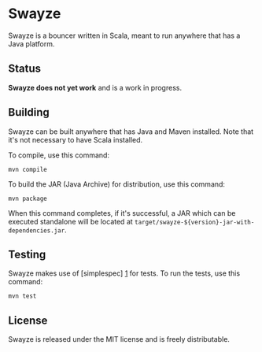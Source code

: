 Swayze
======

Swayze is a bouncer written in Scala, meant to run anywhere that has
a Java platform.


Status
------

**Swayze does not yet work** and is a work in progress.


Building
--------

Swayze can be built anywhere that has Java and Maven installed. Note
that it's not necessary to have Scala installed.

To compile, use this command:

    mvn compile

To build the JAR (Java Archive) for distribution, use this command:

    mvn package

When this command completes, if it's successful, a JAR which can be
executed standalone will be located at
`target/swayze-${version}-jar-with-dependencies.jar`.


Testing
-------

Swayze makes use of [simplespec] [1] for tests. To run the tests, use this
command:

    mvn test


License
-------

Swayze is released under the MIT license and is freely distributable.


[1]: https://github.com/SimpleFinance/simplespec
